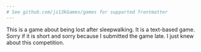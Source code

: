 ```yaml
---
# See github.com/js13kGames/games for supported frontmatter
---
```

This is a game about being lost after sleepwalking.
It is a text-based game. Sorry if it is short and sorry because I submitted the game late. I just knew about this competition.